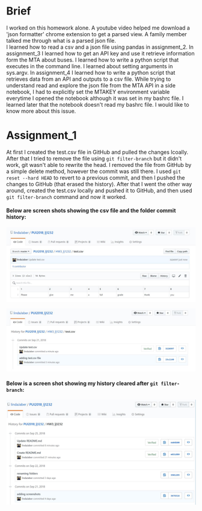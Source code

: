 # Brief

I worked on this homework alone. A youtube video helped me download a 'json formatter' chrome extension to get a parsed view. A family member talked me through what is a parsed json file.  
I learned how to read a csv and a json file using pandas in assignment_2. In assignment_3 I learned how to get an API key and use it retrieve information form the MTA about buses. I learned how to write a python script that executes in the command line. I learned about setting arguments in sys.argv. In assignment_4 I learned how to write a python script that retrieves data from an API and outputs to a csv file.
While trying to understand read and explore the json file from the MTA API in a side notebook, I had to explicitly set the MTAKEY environment variable everytime I opened the notebook although it was set in my bashrc file. I learned later that the notebook doesn't read my bashrc file. I would like to know more about this issue.

# Assignment_1

At first I created the test.csv file in GitHub and pulled the changes lcoally. After that I tried to remove the file using `git filter-branch` but it didn't work, git wasn't able to rewrite the head. I removed the file from GitHub by a simple delete method, however the commit was still there. I used `git reset --hard HEAD` to revert to a previous commit, and then I pushed the changes to GitHub (that erased the history). After that I went the other way around, created the test.csv locally and pushed it to GitHub, and then used `git filter-branch` command and now it worked.


#### Below are screen shots showing the csv file and the folder commit history:
![image](Assignment_1/repo_csv_file_2.JPG '.csv file')

![image](Assignment_1/repo_history_2.JPG 'history')

#### Below is a screen shot showing my history cleared after `git filter-branch`:
![image](Assignment_1/cleared_history.JPG 'history cleared')
